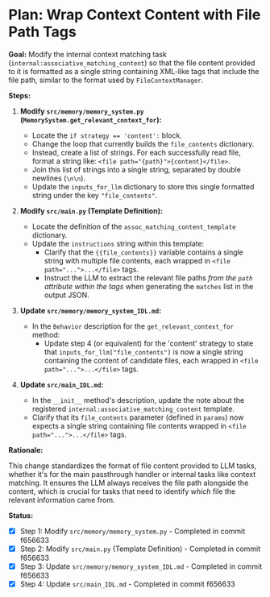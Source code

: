 # Plan: Wrap Context Content with File Path Tags

**Goal:** Modify the internal context matching task (`internal:associative_matching_content`) so that the file content provided to it is formatted as a single string containing XML-like tags that include the file path, similar to the format used by `FileContextManager`.

**Steps:**

1.  **Modify `src/memory/memory_system.py` (`MemorySystem.get_relevant_context_for`):**
    *   Locate the `if strategy == 'content':` block.
    *   Change the loop that currently builds the `file_contents` dictionary.
    *   Instead, create a list of strings. For each successfully read file, format a string like: `<file path="{path}">{content}</file>`.
    *   Join this list of strings into a single string, separated by double newlines (`\n\n`).
    *   Update the `inputs_for_llm` dictionary to store this single formatted string under the key `"file_contents"`.

2.  **Modify `src/main.py` (Template Definition):**
    *   Locate the definition of the `assoc_matching_content_template` dictionary.
    *   Update the `instructions` string within this template:
        *   Clarify that the `{{file_contents}}` variable contains a single string with multiple file contents, each wrapped in `<file path="...">...</file>` tags.
        *   Instruct the LLM to extract the relevant file paths *from the `path` attribute within the tags* when generating the `matches` list in the output JSON.

3.  **Update `src/memory/memory_system_IDL.md`:**
    *   In the `Behavior` description for the `get_relevant_context_for` method:
        *   Update step 4 (or equivalent) for the 'content' strategy to state that `inputs_for_llm["file_contents"]` is now a single string containing the content of candidate files, each wrapped in `<file path="...">...</file>` tags.

4.  **Update `src/main_IDL.md`:**
    *   In the `__init__` method's description, update the note about the registered `internal:associative_matching_content` template.
    *   Clarify that its `file_contents` parameter (defined in `params`) now expects a single string containing file contents wrapped in `<file path="...">...</file>` tags.

**Rationale:**

This change standardizes the format of file content provided to LLM tasks, whether it's for the main passthrough handler or internal tasks like context matching. It ensures the LLM always receives the file path alongside the content, which is crucial for tasks that need to identify *which* file the relevant information came from.

**Status:**

*   [x] Step 1: Modify `src/memory/memory_system.py` - Completed in commit f656633
*   [x] Step 2: Modify `src/main.py` (Template Definition) - Completed in commit f656633
*   [x] Step 3: Update `src/memory/memory_system_IDL.md` - Completed in commit f656633
*   [x] Step 4: Update `src/main_IDL.md` - Completed in commit f656633
